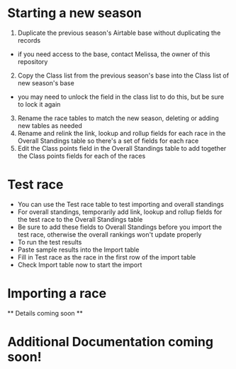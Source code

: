 # Starting a new season
1. Duplicate the previous season's Airtable base without duplicating the records
  * if you need access to the base, contact Melissa, the owner of this repository
2. Copy the Class list from the previous season's base into the Class list of new season's base
  * you may need to unlock the field in the class list to do this, but be sure to lock it again
3. Rename the race tables to match the new season, deleting or adding new tables as needed
4. Rename and relink the link, lookup and rollup fields for each race in the Overall Standings table so there's a set of fields for each race
5. Edit the Class points field in the Overall Standings table to add together the Class points fields for each of the races

# Test race
- You can use the Test race table to test importing and overall standings
- For overall standings, temporarily add link, lookup and rollup fields for the test race to the Overall Standings table
 - Be sure to add these fields to Overall Standings before you import the test race, otherwise the overall rankings won't update properly
- To run the test results
 - Paste sample results into the Import table
 - Fill in Test race as the race in the first row of the import table
 - Check Import table now to start the import

# Importing a race
** Details coming soon **

# Additional Documentation coming soon!
